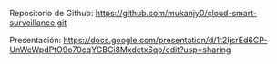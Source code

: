 Repositorio de Github: https://github.com/mukanjy0/cloud-smart-surveillance.git

Presentación: https://docs.google.com/presentation/d/1t2IjsrEd6CP-UnWeWpdPtO9o70cqYGBCi8Mxdctx6qo/edit?usp=sharing
